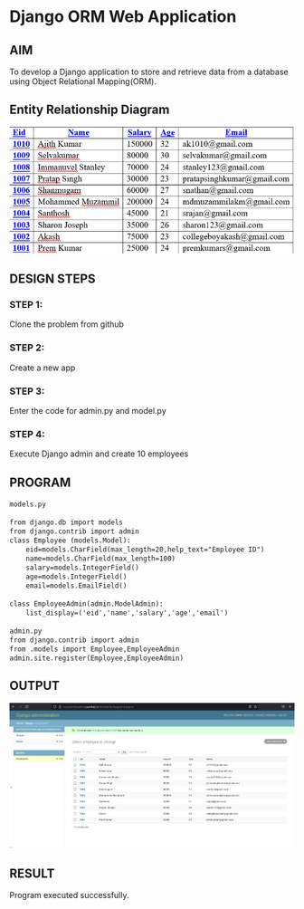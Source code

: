 # Django ORM Web Application

## AIM
To develop a Django application to store and retrieve data from a database using Object Relational Mapping(ORM).

## Entity Relationship Diagram
![Entity Relationship Diagram](./er.png)


## DESIGN STEPS

### STEP 1:
Clone the problem from github

### STEP 2:
Create a new app

### STEP 3:
Enter the code for admin.py and model.py

### STEP 4:
Execute Django admin and create 10 employees

## PROGRAM
```
models.py

from django.db import models
from django.contrib import admin
class Employee (models.Model):
    eid=models.CharField(max_length=20,help_text="Employee ID")
    name=models.CharField(max_length=100)
    salary=models.IntegerField()
    age=models.IntegerField()
    email=models.EmailField()

class EmployeeAdmin(admin.ModelAdmin):
    list_display=('eid','name','salary','age','email')

admin.py
from django.contrib import admin
from .models import Employee,EmployeeAdmin
admin.site.register(Employee,EmployeeAdmin)
```

## OUTPUT
![OUTPUT](./weborm.png)

## RESULT
Program executed successfully.
